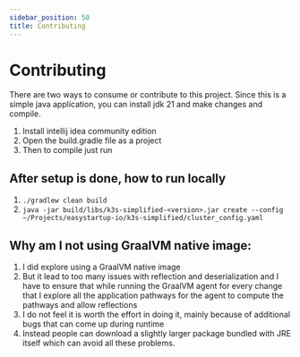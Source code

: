 ```yaml
---
sidebar_position: 50
title: Contributing
---
```


# Contributing

There are two ways to consume or contribute to this project. Since this is a simple java application, you can install jdk 21 and make changes and compile.
1. Install intellij idea community edition
2. Open the build.gradle file as a project
3. Then to compile just run 

## After setup is done, how to run locally
1. ```./gradlew clean build```
2. ```java -jar build/libs/k3s-simplified-<version>.jar create --config ~/Projects/easystartup-io/k3s-simplified/cluster_config.yaml```

## Why am I not using GraalVM native image:
1. I did explore using a GraalVM native image
2. But it lead to too many issues with reflection and deserialization and I have to ensure that while running the GraalVM agent for every change that I explore all the application pathways for the agent to compute the pathways and allow reflections
3. I do not feel it is worth the effort in doing it, mainly because of additional bugs that can come up during runtime
4. Instead people can download a slightly larger package bundled with JRE itself which can avoid all these problems.